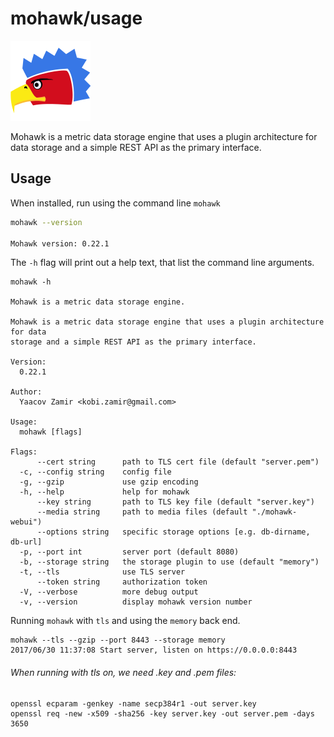 

# mohawk/usage

![Mohawk](/images/logo-128.png?raw=true "Mohawk Logo")

Mohawk is a metric data storage engine that uses a plugin architecture for data storage and a simple REST API as the primary interface.

## Usage

When installed, run using the command line ``mohawk``

```bash
mohawk --version

Mohawk version: 0.22.1
```

The `-h` flag will print out a help text, that list the command line arguments.

```
mohawk -h

Mohawk is a metric data storage engine.

Mohawk is a metric data storage engine that uses a plugin architecture for data
storage and a simple REST API as the primary interface.

Version:
  0.22.1

Author:
  Yaacov Zamir <kobi.zamir@gmail.com>

Usage:
  mohawk [flags]

Flags:
      --cert string      path to TLS cert file (default "server.pem")
  -c, --config string    config file
  -g, --gzip             use gzip encoding
  -h, --help             help for mohawk
      --key string       path to TLS key file (default "server.key")
      --media string     path to media files (default "./mohawk-webui")
      --options string   specific storage options [e.g. db-dirname, db-url]
  -p, --port int         server port (default 8080)
  -b, --storage string   the storage plugin to use (default "memory")
  -t, --tls              use TLS server
      --token string     authorization token
  -V, --verbose          more debug output
  -v, --version          display mohawk version number
```

Running ``mohawk`` with ``tls`` and using the ``memory`` back end.

```
mohawk --tls --gzip --port 8443 --storage memory
2017/06/30 11:37:08 Start server, listen on https://0.0.0.0:8443
```

###### When running with tls on, we need .key and .pem files:

```
openssl ecparam -genkey -name secp384r1 -out server.key
openssl req -new -x509 -sha256 -key server.key -out server.pem -days 3650
```
